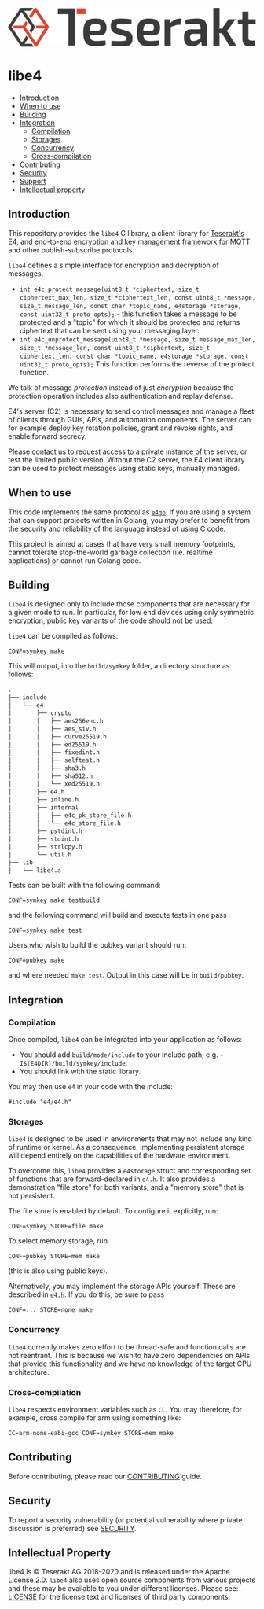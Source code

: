 
![Teserakt AG](logo.png)

# libe4

  * [Introduction](#introduction)
  * [When to use](#when-to-use)
  * [Building](#building)
  * [Integration](#integration)
     + [Compilation](#compilation)
     + [Storages](#storages)
     + [Concurrency](#concurrency)
     + [Cross-compilation](#cross-compilation)
  * [Contributing](#contributing)
  * [Security](#security)
  * [Support](#support)
  * [Intellectual property](#intellectual-property)


## Introduction

This repository provides the `libe4` C library, a client library for 
[Teserakt's E4](https://teserakt.io/e4.html), and end-to-end encryption and 
key management framework for MQTT and other publish-subscribe protocols.

`libe4` defines a simple interface for encryption and decryption of messages.

 * `int e4c_protect_message(uint8_t *ciphertext,
                        size_t ciphertext_max_len,
                        size_t *ciphertext_len,
                        const uint8_t *message,
                        size_t message_len,
                        const char *topic_name,
                        e4storage *storage,
                        const uint32_t proto_opts);` - this function takes a message 
   to be protected and a "topic" for which it should be protected and returns 
   ciphertext that can be sent using your messaging layer.
 * `int e4c_unprotect_message(uint8_t *message,
                          size_t message_max_len,
                          size_t *message_len,
                          const uint8_t *ciphertext,
                          size_t ciphertext_len,
                          const char *topic_name,
                          e4storage *storage,
                          const uint32_t proto_opts);`
    This function performs the reverse of the protect function. 

We talk of message *protection* instead of just *encryption* because the 
protection operation includes also authentication and replay defense.

E4's server (C2) is necessary to send control messages and manage a fleet of 
clients through GUIs, APIs, and automation components. The server can for 
example deploy key rotation policies, grant and revoke rights, and enable 
forward secrecy.

Please [contact us](mailto:contact@teserakt.io) to request access to a private 
instance of the server, or test the limited public version. Without the C2 
server, the E4 client library can be used to protect messages using static 
keys, manually managed.

## When to use

This code implements the same protocol as [`e4go`](https://github.com/teserakt-io/e4go/). 
If you are using a system that can support projects written in Golang, you 
may prefer to benefit from the security and reliability of the language 
instead of using C code.

This project is aimed at cases that have very small memory footprints, 
cannot tolerate stop-the-world garbage collection (i.e. realtime applications) 
or cannot run Golang code.

## Building

`libe4` is designed only to include those components that are necessary for 
a given mode to run. In particular, for low end devices using only symmetric 
encryption, public key variants of the code should not be used.

`libe4` can be compiled as follows:

    CONF=symkey make

This will output, into the `build/symkey` folder, a directory structure 
as follows:

```
.
├── include
│   └── e4
│       ├── crypto
│       │   ├── aes256enc.h
│       │   ├── aes_siv.h
│       │   ├── curve25519.h
│       │   ├── ed25519.h
│       │   ├── fixedint.h
│       │   ├── selftest.h
│       │   ├── sha3.h
│       │   ├── sha512.h
│       │   └── xed25519.h
│       ├── e4.h
│       ├── inline.h
│       ├── internal
│       │   ├── e4c_pk_store_file.h
│       │   └── e4c_store_file.h
│       ├── pstdint.h
│       ├── stdint.h
│       ├── strlcpy.h
│       └── util.h
├── lib
│   └── libe4.a
```

Tests can be built with the following command:

    CONF=symkey make testbuild

and the following command will build and execute tests in one pass

    CONF=symkey make test

Users who wish to build the pubkey variant should run:

    CONF=pubkey make

and where needed `make test`. Output in this case will be in `build/pubkey`.

## Integration

### Compilation

Once compiled, `libe4` can be integrated into your application as follows:

 * You should add `build/mode/include` to your include path, e.g. 
   `-I$(E4DIR)/build/symkey/include`.
 * You should link with the static library.

You may then use `e4` in your code with the include:

    #include "e4/e4.h"

### Storages

`libe4` is designed to be used in environments that may not include any kind 
of runtime or kernel. As a consequence, implementing persistent storage 
will depend entirely on the capabilities of the hardware environment.

To overcome this, `libe4` provides a `e4storage` struct and corresponding 
set of functions that are forward-declared in `e4.h`. It also provides a 
demonstration "file store" for both variants, and a "memory store" that is 
not persistent.

The file store is enabled by default. To configure it explicitly, run:

    CONF=symkey STORE=file make

To select memory storage, run

    CONF=pubkey STORE=mem make

(this is also using public keys).

Alternatively, you may implement the storage APIs yourself. These are 
described in [`e4.h`](include/e4/e4.h). If you do this, be sure to 
pass 

    CONF=... STORE=none make

### Concurrency

`libe4` currently makes zero effort to be thread-safe and function calls are 
not reentrant. This is because we wish to have zero dependencies on APIs 
that provide this functionality and we have no knowledge of the target CPU 
architecture.

### Cross-compilation

`libe4` respects environment variables such as `CC`. You may therefore, 
for example, cross compile for arm using something like:

    CC=arm-none-eabi-gcc CONF=symkey STORE=mem make

## Contributing

Before contributing, please read our [CONTRIBUTING](CONTRIBUTING.md) guide.

## Security

To report a security vulnerability (or potential vulnerability where 
private discussion is preferred) see [SECURITY](SECURITY.md).

## Intellectual Property

libe4 is &copy; Teserakt AG 2018-2020 and is released under the Apache 
License 2.0. `libe4` also uses open source components from various projects and 
these may be available to you under different licenses. Please see: 
[LICENSE](LICENSE) for the license text and licenses of third party 
components.


